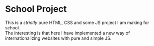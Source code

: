 # School Project
This is a *strictly* pure HTML, CSS and some JS project I am making for school.<br>
The interesting is that here I have implemented a new way of internationalizing websites with pure and simple JS.